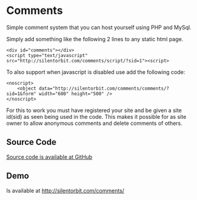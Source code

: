# Comments

Simple comment system that you can host yourself using PHP and MySql.

Simply add something like the following 2 lines to any static html page.

    <div id="comments"></div>
    <script type="text/javascript" src="http://silentorbit.com/comments/script/?sid=1"><script>

To also support when javascript is disabled use add the following code:

    <noscript>
        <object data="http://silentorbit.com/comments/comments/?sid=1&form" width="600" height="500" />
    </noscript>

For this to work you must have registered your site and be given a site id(sid) as seen being used in the code.
This makes it possible for as site owner to allow anonymous comments and delete comments of others.

## Source Code

[Source code is available at GitHub](http://github.com/hultqvist/Comments)

## Demo

Is available at <http://silentorbit.com/comments/>



